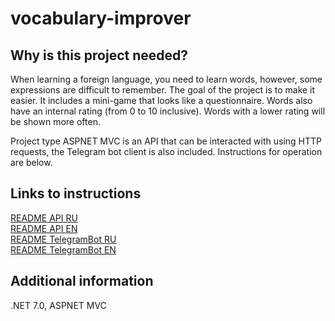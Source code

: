 # vocabulary-improver

## Why is this project needed?
When learning a foreign language, you need to learn words, however, some expressions are difficult to remember. The goal of the project is to make it easier. It includes a mini-game that looks like a questionnaire. Words also have an internal rating (from 0 to 10 inclusive). Words with a lower rating will be shown more often.

Project type ASPNET MVC is an API that can be interacted with using HTTP requests, the Telegram bot client is also included. Instructions for operation are below.

## Links to instructions
[README API RU](ReadMeFiles\README_API_RU.md)  
[README API EN](ReadMeFiles\README_API_EN.md)  
[README TelegramBot RU](ReadMeFiles\README_TelegramBot_RU.md)  
[README TelegramBot EN](ReadMeFiles\README_TelegramBot_EN.md)  

## Additional information
.NET 7.0, ASPNET MVC